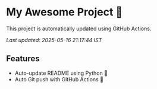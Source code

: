 # My Awesome Project 🚀

This project is automatically updated using GitHub Actions.

_Last updated: 2025-05-16 21:17:44 IST_

## Features
- Auto-update README using Python 🐍
- Auto Git push with GitHub Actions 🤖
